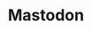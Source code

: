 ---
title: "Mastodon"
summary: "Mastodon is an American heavy metal band from Atlanta, Georgia. Formed in 2000, the band's lineup of Troy Sanders , Brent Hinds , Bill Kelliher and Brann Dailor has remained the same since 2001. Mastodon has released eight studio albums, as well as a number of other releases. The band's 2002 debut album, Remission, garnered significant critical acclaim for its unique sound. Mastodon's second full-length release, Leviathan, is a concept album based on the novel Moby-Dick by Herman Melville. Three magazines awarded the record \"Album of the Year\" in 2004: Revolver, Kerrang! and Terrorizer.
The song \"Colony of Birchmen\" from the band's third album , Blood Mountain, was nominated for a Grammy Award for Best Metal Performance in 2007. Blood Mountain was followed in 2009 by Crack the Skye, and in 2011 by The Hunter, which debuted at No. 10 on the Billboard 200 chart and achieved major commercial success in the United States. The Hunter features the song \"Curl of the Burl\", which was nominated for a Grammy for Best Hard Rock/Metal Performance in 2012. Mastodon's 2014 album, Once More 'Round the Sun, peaked at No. 6 on the Billboard 200 chart and features the band's third Grammy-nominated song, \"High Road\". The band's seventh album, Emperor of Sand, was released on March 31, 2017, and features the band's most commercially successful song to date, \"Show Yourself\", which peaked at No. 4 on the US Billboard Mainstream Rock Songs chart in June 2017. The follow-up single, \"Steambreather\", peaked at No. 18 on the same chart in October 2017. The album's opening track, \"Sultan's Curse\", earned the band its first Grammy award. Emperor of Sand was the band's first album to receive a Grammy nomination; it was nominated for Best Rock Album. Mastodon's eighth album, Hushed and Grim, was released on October 29, 2021."
image: "mastodon.jpg"
apple_music_artist_url: "https://music.apple.com/gb/artist/mastodon/65922937"
wikipedia_url: "https://en.wikipedia.org/wiki/Mastodon_(band)"
---